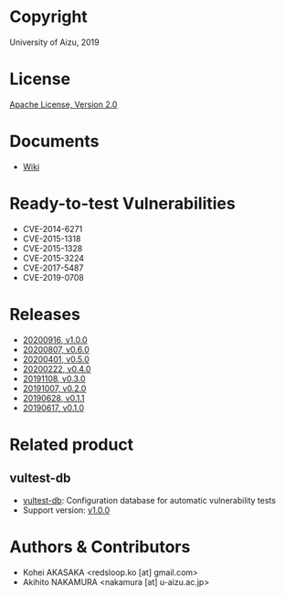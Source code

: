 # Copyright

University of Aizu, 2019

# License

[Apache License, Version 2.0](https://www.apache.org/licenses/)

# Documents

- [Wiki](https://github.com/uoanlab/vultest/wiki)

# Ready-to-test Vulnerabilities

- CVE-2014-6271
- CVE-2015-1318
- CVE-2015-1328
- CVE-2015-3224
- CVE-2017-5487
- CVE-2019-0708

# Releases

- [20200916, v1.0.0](https://github.com/uoanlab/vultest/releases/tag/v1.0.0)
- [20200807, v0.6.0](https://github.com/uoanlab/vultest/releases/tag/v0.6.0)
- [20200401, v0.5.0](https://github.com/uoanlab/vultest/releases/tag/v0.5.0)
- [20200222, v0.4.0](https://github.com/uoanlab/vultest/releases/tag/v0.4.0)
- [20191108, v0.3.0](https://github.com/uoanlab/vultest/releases/tag/v0.3.0)
- [20191007, v0.2.0](https://github.com/uoanlab/vultest/releases/tag/v0.2.0)
- [20190628, v0.1.1](https://github.com/uoanlab/vultest/releases/tag/v0.1.1)
- [20190617, v0.1.0](https://github.com/uoanlab/vultest/releases/tag/v0.1.0)

# Related product

## vultest-db
- [vultest-db](https://github.com/uoanlab/vultest-db): Configuration database for automatic vulnerability tests
- Support version: [v1.0.0](https://github.com/uoanlab/vultest-db/releases/tag/v1.0.0)

# Authors & Contributors

- Kohei AKASAKA <redsloop.ko [at] gmail.com>
- Akihito NAKAMURA <nakamura [at] u-aizu.ac.jp>
